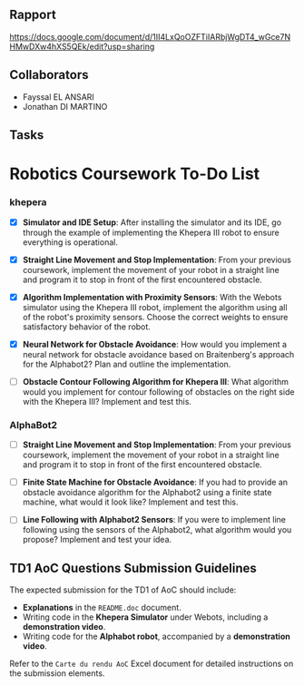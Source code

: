 ## Rapport

https://docs.google.com/document/d/1II4LxQoOZFTiIARbjWgDT4_wGce7NHMwDXw4hXS5QEk/edit?usp=sharing

## Collaborators

- Fayssal EL ANSARI
- Jonathan DI MARTINO

## Tasks

# Robotics Coursework To-Do List

### khepera

- [x] **Simulator and IDE Setup**: After installing the simulator and its IDE, go through the example of implementing the Khepera III robot to ensure everything is operational.

- [x] **Straight Line Movement and Stop Implementation**: From your previous coursework, implement the movement of your robot in a straight line and program it to stop in front of the first encountered obstacle.

- [x] **Algorithm Implementation with Proximity Sensors**: With the Webots simulator using the Khepera III robot, implement the algorithm using all of the robot's proximity sensors. Choose the correct weights to ensure satisfactory behavior of the robot.

- [x] **Neural Network for Obstacle Avoidance**: How would you implement a neural network for obstacle avoidance based on Braitenberg's approach for the Alphabot2? Plan and outline the implementation.

- [ ] **Obstacle Contour Following Algorithm for Khepera III**: What algorithm would you implement for contour following of obstacles on the right side with the Khepera III? Implement and test this.

### AlphaBot2

- [ ] **Straight Line Movement and Stop Implementation**: From your previous coursework, implement the movement of your robot in a straight line and program it to stop in front of the first encountered obstacle.

- [ ] **Finite State Machine for Obstacle Avoidance**: If you had to provide an obstacle avoidance algorithm for the Alphabot2 using a finite state machine, what would it look like? Implement and test this.

- [ ] **Line Following with Alphabot2 Sensors**: If you were to implement line following using the sensors of the Alphabot2, what algorithm would you propose? Implement and test your idea.

## TD1 AoC Questions Submission Guidelines

The expected submission for the TD1 of AoC should include:

- **Explanations** in the `README.doc` document.
- Writing code in the **Khepera Simulator** under Webots, including a **demonstration video**.
- Writing code for the **Alphabot robot**, accompanied by a **demonstration video**.

Refer to the `Carte du rendu AoC` Excel document for detailed instructions on the submission elements.
